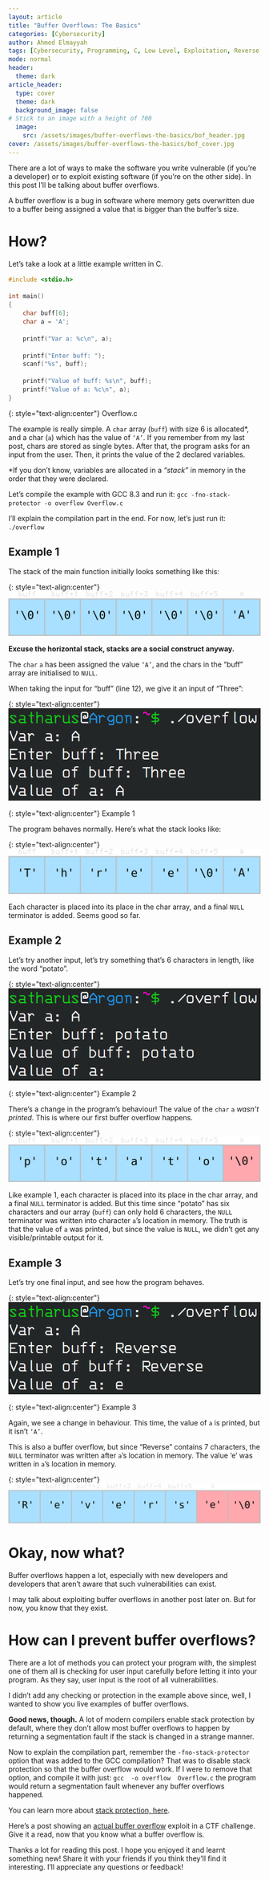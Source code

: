 ```yaml
---
layout: article
title: "Buffer Overflows: The Basics" 
categories: [Cybersecurity]
author: Ahmed Elmayyah
tags: [Cybersecurity, Programming, C, Low Level, Exploitation, Reverse Engineering, Buffer Overflows]
mode: normal 
header:
  theme: dark
article_header:
  type: cover 
  theme: dark
  background_image: false
# Stick to an image with a height of 700
  image:
    src: /assets/images/buffer-overflows-the-basics/bof_header.jpg
cover: /assets/images/buffer-overflows-the-basics/bof_cover.jpg
---
```


There are a lot of ways to make the software you write vulnerable (if you’re a developer) or to exploit existing software (if you’re on the other side). In this post I’ll be talking about buffer overflows.

A buffer overflow is a bug in software where memory gets overwritten due to a buffer being assigned a value that is bigger than the buffer’s size.

<!--more-->

# How? 

Let’s take a look at a little example written in C.

```c
#include <stdio.h>

int main()
{
	char buff[6];
	char a = 'A';

	printf("Var a: %c\n", a);
	
	printf("Enter buff: ");
	scanf("%s", buff);
	
	printf("Value of buff: %s\n", buff);
	printf("Value of a: %c\n", a);
}
```

{: style="text-align:center"}
Overflow.c


The example is really simple. A `char` array (`buff`) with size 6 is allocated*, and a char (`a`) which has the value of `‘A’`. If you remember from my last post, chars are stored as single bytes. After that, the program asks for an input from the user. Then, it prints the value of the 2 declared variables.

\*If you don’t know, variables are allocated in a _“stack”_ in memory in the order that they were declared.

Let’s compile the example with GCC 8.3 and run it: `gcc -fno-stack-protector -o overflow Overflow.c`

I’ll explain the compilation part in the end. For now, let’s just run it: `./overflow`

## Example 1

The stack of the main function initially looks something like this:

{: style="text-align:center"}
![Initial Stack](/assets/images/buffer-overflows-the-basics/InitialStack.png)

**Excuse the horizontal stack, stacks are a social construct anyway.**

The `char` `a` has been assigned the value `‘A’`, and the chars in the “buff” array are initialised to `NULL`.

When taking the input for “buff” (line 12), we give it an input of “Three”:

{: style="text-align:center"}
![Example 1](/assets/images/buffer-overflows-the-basics/ExampleThree.png)

{: style="text-align:center"}
Example 1

The program behaves normally. Here’s what the stack looks like:

{: style="text-align:center"}
![Stack Three](/assets/images/buffer-overflows-the-basics/Three.png)

Each character is placed into its place in the char array, and a final `NULL` terminator is added. Seems good so far.

## Example 2

Let’s try another input, let’s try something that’s 6 characters in length, like the word “potato”.

{: style="text-align:center"}
![Example 2](/assets/images/buffer-overflows-the-basics/PotatoExample.png)

{: style="text-align:center"}
Example 2

There’s a change in the program’s behaviour! The value of the `char` `a` _wasn’t printed_. This is where our first buffer overflow happens.

{: style="text-align:center"}
![Stack Potato](/assets/images/buffer-overflows-the-basics/Potato.png)

Like example 1, each character is placed into its place in the char array, and a final `NULL` terminator is added. But this time since “potato” has six characters and our array (`buff`) can only hold 6 characters, the `NULL` terminator was written into character `a`’s location in memory. The truth is that the value of `a` was printed, but since the value is `NULL`, we didn’t get any visible/printable output for it.

## Example 3

Let’s try one final input, and see how the program behaves.

{: style="text-align:center"}
![Example 3](/assets/images/buffer-overflows-the-basics/ReverseExample.png)

{: style="text-align:center"}
Example 3

Again, we see a change in behaviour. This time, the value of `a` is printed, but it isn’t `‘A’`.

This is also a buffer overflow, but since “Reverse” contains 7 characters, the `NULL` terminator was written after `a`’s location in memory. The value ‘e’ was written in `a`’s location in memory.

{: style="text-align:center"}
![Stack Reverse](/assets/images/buffer-overflows-the-basics/Reverse.png)

# Okay, now what?

Buffer overflows happen a lot, especially with new developers and developers that aren’t aware that such vulnerabilities can exist.

I may talk about exploiting buffer overflows in another post later on. But for now, you know that they exist.

# How can I prevent buffer overflows?

There are a lot of methods you can protect your program with, the simplest one of them all is checking for user input carefully before letting it into your program. As they say, user input is the root of all vulnerabilities.

I didn’t add any checking or protection in the example above since, well, I wanted to show you live examples of buffer overflows.

**Good news, though.** A lot of modern compilers enable stack protection by default, where they don’t allow most buffer overflows to happen by returning a segmentation fault if the stack is changed in a strange manner.

Now to explain the compilation part, remember the `-fno-stack-protector` option that was added to the GCC compilation? That was to disable stack protection so that the buffer overflow would work. If I were to remove that option, and compile it with just: `gcc  -o overflow  Overflow.c` the program would return a segmentation fault whenever any buffer overflows happened.

You can learn more about [stack protection, here](https://www.proggen.org/doku.php?id=security:memory-corruption:protection:stack-protection).

Here’s a post showing an [actual buffer overflow](/cybersecurity/2020/06/26/writeup_pico18_bufferoverflow_1.html) exploit in a CTF challenge. Give it a read, now that you know what a buffer overflow is.

Thanks a lot for reading this post. I hope you enjoyed it and learnt something new!
Share it with your friends if you think they’ll find it interesting. I’ll appreciate any questions or feedback!
